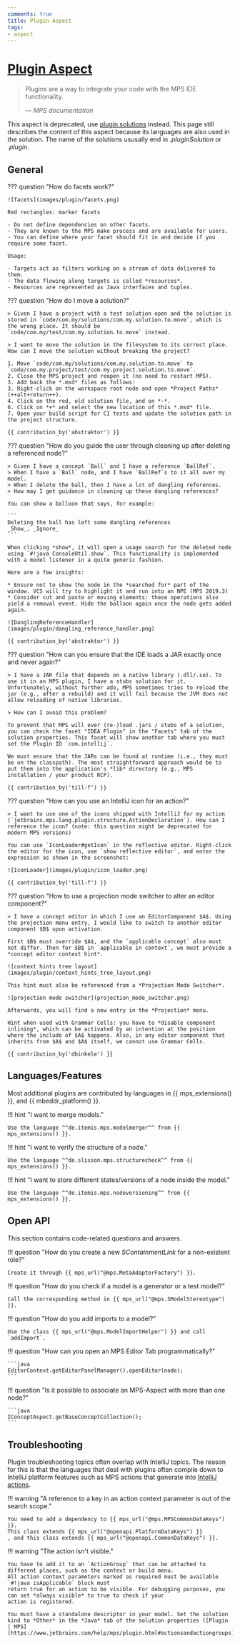 ```yaml
---
comments: true
title: Plugin Aspect
tags:
- aspect
---
```


# [Plugin Aspect](https://www.jetbrains.com/help/mps/plugin.html)

> Plugins are a way to integrate your code with the MPS IDE functionality.
>
> — <cite>MPS documentation</cite>

This aspect is deprecated, use [plugin solutions](https://www.jetbrains.com/help/mps/plugin.html) instead. This page still
describes the content of this aspect because its languages are also used in the solution. The name of the solutions
ususally end in *.pluginSolution* or *.plugin*.

## General


??? question "How do facets work?"

    ![facets](images/plugin/facets.png)

    Red rectangles: marker facets
    
    - Do not define dependencies on other facets.
    - They are known to the MPS make process and are available for users.
    - You can define where your facet should fit in and decide if you require some facet.

    Usage:

    - Targets act as filters working on a stream of data delivered to them.
    - The data flowing along targets is called *resources*.
    - Resources are represented as Java interfaces and tuples.

??? question "How do I move a solution?"

    > Given I have a project with a test solution open and the solution is stored in `code/com.my/solutions/com.my.solution.to.move`, which is the wrong place. It should be `code/com.my/test/com.my.solution.to.move` instead.

    > I want to move the solution in the filesystem to its correct place. How can I move the solution without breaking the project?

    1. Move `code/com.my/solutions/com.my.solution.to.move` to `code/com.my.project/test/com.my.project.solution.to.move`.
    2. Close the MPS project and reopen it (no need to restart MPS).
    3. Add back the *.msd* files as follows:
    3. Right-click on the workspace root node and open *Project Paths* (++alt+return++).
    4. Click on the red, old solution file, and on *-*.
    6. Click on *+* and select the new location of this *.msd* file.
    7. Open your build script for CI tests and update the solution path in the project structure.

    {{ contribution_by('abstraktor') }}

??? question "How do you guide the user through cleaning up after deleting a referenced node?"

    > Given I have a concept `Ball` and I have a reference `BallRef`.
    > When I have a `Ball` node, and I have `BallRef`s to it all over my model.
    > When I delete the ball, then I have a lot of dangling references.
    > How may I get guidance in cleaning up these dangling references?

    You can show a balloon that says, for example:

    ```
    Deleting the ball has left some dangling references
    _Show_, _Ignore_
    ```

    When clicking *show*, it will open a usage search for the deleted node using `#!java ConsoleUtil.show`. This functionality is implemented with a model listener in a quite generic fashion.

    Here are a few insights:

    * Ensure not to show the node in the *searched for* part of the window. VCS will try to highlight it and run into an NPE (MPS 2019.3)
    * Consider cut and paste or moving elements: these operations also yield a removal event. Hide the balloon again once the node gets added again.

    ![DanglingReferenceHandler](images/plugin/dangling_reference_handler.png)

    {{ contribution_by('abstraktor') }}

??? question "How can you ensure that the IDE loads a JAR exactly once and never again?"

    > I have a JAR file that depends on a native library (.dll/.so). To use it in an MPS plugin, I have a stubs solution for it. Unfortunately, without further ado, MPS sometimes tries to reload the jar (e.g., after a rebuild) and it will fail because the JVM does not allow reloading of native libraries.
    
    > How can I avoid this problem?

    To prevent that MPS will ever (re-)load .jars / stubs of a solution, you can check the facet "IDEA Plugin" in the "Facets" tab of the solution properties. This facet will show another tab where you must set the Plugin ID `com.intellij`.

    We must ensure that the JARs can be found at runtime (i.e., they must be on the classpath). The most straightforward approach would be to put them into the application's *lib* directory (e.g., MPS installation / your product RCP).

    {{ contribution_by('till-f') }}

??? question "How can you use an IntelliJ icon for an action?"

    > I want to use one of the icons shipped with IntelliJ for my action (`jetbrains.mps.lang.plugin.structure.ActionDeclaration`). How can I reference the icon? (note: this question might be deprecated for modern MPS versions)

    You can use `IconLoader#getIcon` in the reflective editor. Right-click the editor for the icon, use `show reflective editor`, and enter the expression as shown in the screenshot:

    ![IconLoader](images/plugin/icon_loader.png)

    {{ contribution_by('till-f') }}

??? question "How to use a projection mode switcher to alter an editor component?"

    > I have a concept editor in which I use an EditorComponent $A$. Using the projection menu entry, I would like to switch to another editor component $B$ upon activation.

    First $B$ must override $A$, and the `applicable concept` also must not differ. Then for $B$ in `applicable in context`, we must provide a *concept editor context hint*.

    ![context hints tree layout](images/plugin/context_hints_tree_layout.png)

    This hint must also be referenced from a *Projection Mode Switcher*.

    ![projection mode switcher](projection_mode_switcher.png)
    
    Afterwards, you will find a new entry in the *Projection* menu.
    
    Hint when used with Grammar Cells: you have to *disable component inlining*, which can be activated by an intention at the position where the include of $A$ happens. Also, in any editor component that inherits from $A$ and $A$ itself, we cannot use Grammar Cells.

    {{ contribution_by('dbinkele') }}

## Languages/Features

Most additional plugins are contributed by languages in {{ mps_extensions() }}, and {{ mbeddr_platform() }}.

!!! hint "I want to merge models."

    Use the language ^^de.itemis.mps.modelmerger^^ from {{ mps_extensions() }}.

!!! hint "I want to verify the structure of a node."

    Use the language ^^de.slisson.mps.structurecheck^^ from {{ mps_extensions() }}.

!!! hint "I want to store different states/versions of a node inside the model."

    Use the language ^^de.itemis.mps.nodeversioning^^ from {{ mps_extensions() }}.

## Open API

This section contains code-related questions and answers.

!!! question "How do you create a new *SContainmentLink* for a non-existent role?"

    Create it through {{ mps_url("@mps.MetaAdapterFactory") }}.

!!! question "How do you check if a model is a generator or a test model?"

    Call the corresponding method in {{ mps_url("@mps.SModelStereotype") }}.

!!! question "How do you add imports to a model?"

    Use the class {{ mps_url("@mps.ModelImportHelper") }} and call `addImport`.

!!! question "How can you open an MPS Editor Tab programmatically?"

    ```java
    EditorContext.getEditorPanelManager().openEditor(node);
    ```

!!! question "Is it possible to associate an MPS-Aspect with more than one node?"

    ```java
    IConceptAspect.getBaseConceptCollection();
    ```

## Troubleshooting

Plugin troubleshooting topics often overlap with IntelliJ topics. The reason for this is that the languages that deal with
plugins often compile down to IntelliJ platform features such as MPS actions that generate into [IntelliJ actions](https://plugins.jetbrains.com/docs/intellij/basic-action-system.html).

!!! warning "A reference to a key in an action context parameter is out of the search scope."

    You need to add a dependency to {{ mps_url("@mps.MPSCommonDataKeys") }}.
    This class extends {{ mps_url("@openapi.PlatformDataKeys") }}
    , and this class extends {{ mps_url("@openapi.CommonDataKeys") }}.

!!! warning "The action isn't visible."

    You have to add it to an `ActionGroup` that can be attached to different places, such as the context or build menu.
    All action context parameters marked as required must be available `#!java isApplicable` block must
    return true for an action to be visible. For debugging purposes, you can set *always visible* to true to check if your
    action is registered. 

    You must have a standalone descriptor in your model. Set the solution kind to *Other* in the *Java* tab of the solution properties ([Plugin | MPS](https://www.jetbrains.com/help/mps/plugin.html#actionsandactiongroups)).